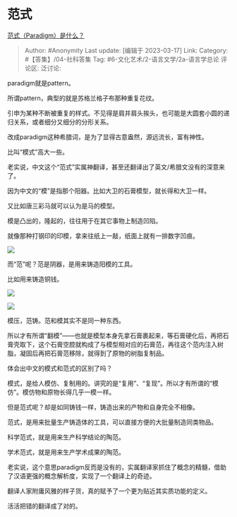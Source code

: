 # 范式
[范式（Paradigm）是什么？](https://www.zhihu.com/question/21629921/answer/2939881657)

> Author: #Anonymity
> Last update: [编辑于 2023-03-17]
> Link:
> Category: #【答集】/04-社科答集
> Tag: #6-文化艺术/2-语言文学/2a-语言学总论 
> 评论区:
> 泛讨论:

paradigm就是pattern。

所谓pattern，典型的就是苏格兰格子布那种重复花纹。

引申为某种不断被重复的样式。不见得是肩并肩头挨头，也可能是大圆套小圆的递归关系，或者细分又细分的分形关系。

改成paradigm这种希腊词，是为了显得古意盎然，源远流长，富有神性。

比叫“模式”高大一些。

老实说，中文这个“范式”实属神翻译，甚至还翻译出了英文/希腊文没有的深意来了。

因为中文的“模”是指那个阳器。比如大卫的石膏模型，就长得和大卫一样。

又比如唐三彩马就可以认为是马的模型。

模是凸出的，隆起的，往往用于在其它事物上制造凹陷。

就像那种打钢印的印模，拿来往纸上一敲，纸面上就有一排数字凹痕。

![](https://pic1.zhimg.com/50/v2-3e22b0f90e0bc41cb788d6936de8027e_720w.jpg?source=1940ef5c)

而“范”呢？范是阴器，是用来铸造阳模的工具。

比如用来铸造铜钱。

![](https://pic1.zhimg.com/50/v2-8ba4401093ffc20a27bfa78f82578a11_720w.jpg?source=1940ef5c)

![](https://picx.zhimg.com/50/v2-b9bd4c973e5531559bec73ec115356c0_720w.jpg?source=1940ef5c)

模压，范铸。范和模其实不是同一种东西。

所以才有所谓“翻模”——也就是模型本身先拿石膏裹起来，等石膏硬化后，再把石膏壳取下，这个石膏空腔就构成了与模型相对应的石膏范，再往这个范内注入树脂，凝固后再把石膏范移除，就得到了原物的树脂复制品。

体会出中文的模式和范式的区别了吗？

模式，是给人模仿、复制用的。讲究的是“复用”、“复现”。所以才有所谓的“模仿”。模仿物和原物长得几乎一模一样。

但是范式呢？却是如同铸钱一样，铸造出来的产物和自身完全不相像。

范式，是用来批量生产铸造体的工具，可以直接方便的大批量制造同类物品。

科学范式，就是用来生产科学结论的陶范。

学术范式，就是用来生产学术成果的陶范。

老实说，这个意思paradigm反而是没有的，实属翻译家抓住了概念的精髓，借助了汉语更强的概念解析度，实现了一个翻译上的奇迹。

翻译人家附庸风雅的样子货，真的赋予了一个更为贴近其实质功能的定义。

活活把错的翻译成了对的。
